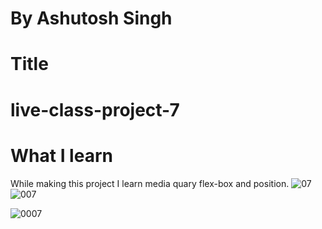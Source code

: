 # By Ashutosh Singh
# Title
# live-class-project-7
# What I learn
 While making this project I learn media quary flex-box and position.
![07](https://user-images.githubusercontent.com/109889191/187695458-da21bfec-d710-4091-aa74-52c6119a7896.png)
![007](https://user-images.githubusercontent.com/109889191/187695527-a2059d79-c183-4f85-8fe6-5c6b3ed9420b.png)

![0007](https://user-images.githubusercontent.com/109889191/187695547-29815e8c-b0a8-421c-b21a-194cae80ce97.png)
